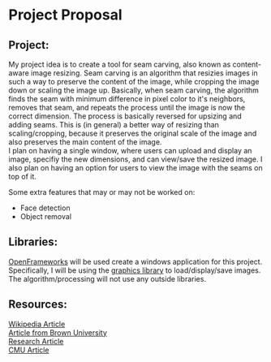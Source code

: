 # Project Proposal
## Project:
My project idea is to create a tool for seam carving, also known as content-aware image resizing. Seam carving is an algorithm that resizies images in such a way to preserve the content of the image, while cropping the image down or scaling the image up.
Basically, when seam carving, the algorithm finds the seam with minimum difference in pixel color to it's neighbors, removes that seam, and repeats the process until the image is now the correct dimension. The process is basically reversed for upsizing and adding seams. This is (in general) a better way of resizing than scaling/cropping, because it preserves the original scale of the image and also preserves the main content of the image.  
I plan on having a single window, where users can upload and display an image, specifiy the new dimensions, and can view/save the resized image. I also plan on having an option for users to view the image with the seams on top of it.

Some extra features that may or may not be worked on:  
* Face detection 
* Object removal  
## Libraries:
[OpenFrameworks](https://openframeworks.cc/) will be used create a windows application for this project. Specifically, I will be using the [graphics library](https://openframeworks.cc/documentation/graphics/) to load/display/save images. The algorithm/processing will not use any outside libraries.
## Resources:
[Wikipedia Article](https://en.wikipedia.org/wiki/Seam_carving)  
[Article from Brown University](http://cs.brown.edu/courses/cs129/results/proj3/taox/)  
[Research Article](http://www.faculty.idc.ac.il/arik/SCWeb/imret/index.html)  
[CMU Article](http://graphics.cs.cmu.edu/courses/15-463/2012_fall/hw/proj3-seamcarving/imret.pdf)
